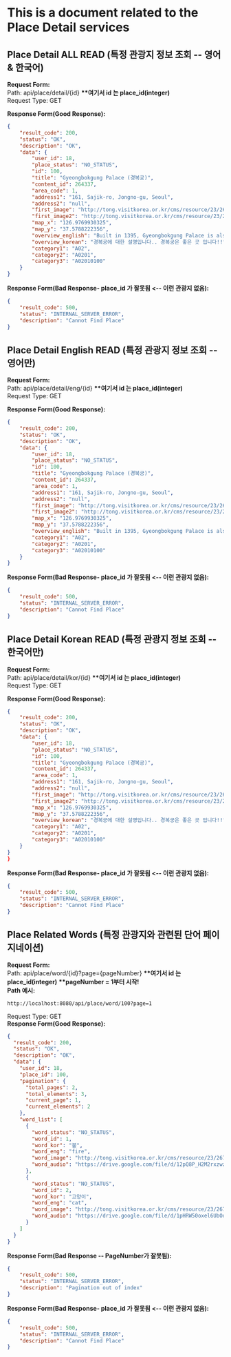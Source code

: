 # This is a document related to the Place Detail services

## Place Detail ALL READ (특정 관광지 정보 조회 -- 영어 & 한국어)
__Request Form:__   
Path: api/place/detail/{id} __**여기서 id 는 place_id(integer)__   
Request Type: GET   
   
  
__Response Form(Good Response):__
```json
{
    "result_code": 200,
    "status": "OK",
    "description": "OK",
    "data": {
        "user_id": 18,
        "place_status": "NO_STATUS",
        "id": 100,
        "title": "Gyeongbokgung Palace (경복궁)",
        "content_id": 264337,
        "area_code": 1,
        "address1": "161, Sajik-ro, Jongno-gu, Seoul",
        "address2": "null",
        "first_image": "http://tong.visitkorea.or.kr/cms/resource/23/2678623_image2_1.jpg",
        "first_image2": "http://tong.visitkorea.or.kr/cms/resource/23/2678623_image3_1.jpg",
        "map_x": "126.9769930325",
        "map_y": "37.5788222356",
        "overview_english": "Built in 1395, Gyeongbokgung Palace is also commonly referred to as the Northern Palace because its location is furthest north when compared to the neighboring palaces of Changdeokgung (Eastern Palace) and Gyeonghuigung (Western Palace) Palace. Gyeongbokgung Palace is arguably the most beautiful, and remains the largest of all five palaces.    The premises were once destroyed by fire during the Imjin War (1592-1598). However, all of the palace buildings were later restored under the leadership of Heungseondaewongun during the reign of King Gojong (1852-1919).       Remarkably, the most representative edifices of the Joseon dynasty, Gyeonghoeru Pavilion and the pond around Hyangwonjeong Pavillion have remained relatively intact. The raised dias and stone markers of Geunjeongjeon showcase the representative art style of their time.      The National Palace Museum of Korea is located south of Heungnyemun Gate, and the National Folk Museum is located on the eastern side of Hyangwonjeong Pavillion.",
        "overview_korean": "경복궁에 대한 설명입니다.. 경복궁은 좋은 곳 입니다!!",
        "category1": "A02",
        "category2": "A0201",
        "category3": "A02010100"
    }
}
```

__Response Form(Bad Response- place_id 가 잘못됨 <-- 이런 관광지 없음):__
```json
{
    "result_code": 500,
    "status": "INTERNAL_SERVER_ERROR",
    "description": "Cannot Find Place"
}
```

## Place Detail English READ (특정 관광지 정보 조회 -- 영어만)
__Request Form:__   
Path: api/place/detail/eng/{id} __**여기서 id 는 place_id(integer)__   
Request Type: GET   
   
  
__Response Form(Good Response):__
```json
{
    "result_code": 200,
    "status": "OK",
    "description": "OK",
    "data": {
        "user_id": 18,
        "place_status": "NO_STATUS",
        "id": 100,
        "title": "Gyeongbokgung Palace (경복궁)",
        "content_id": 264337,
        "area_code": 1,
        "address1": "161, Sajik-ro, Jongno-gu, Seoul",
        "address2": "null",
        "first_image": "http://tong.visitkorea.or.kr/cms/resource/23/2678623_image2_1.jpg",
        "first_image2": "http://tong.visitkorea.or.kr/cms/resource/23/2678623_image3_1.jpg",
        "map_x": "126.9769930325",
        "map_y": "37.5788222356",
        "overview_english": "Built in 1395, Gyeongbokgung Palace is also commonly referred to as the Northern Palace because its location is furthest north when compared to the neighboring palaces of Changdeokgung (Eastern Palace) and Gyeonghuigung (Western Palace) Palace. Gyeongbokgung Palace is arguably the most beautiful, and remains the largest of all five palaces.    The premises were once destroyed by fire during the Imjin War (1592-1598). However, all of the palace buildings were later restored under the leadership of Heungseondaewongun during the reign of King Gojong (1852-1919).       Remarkably, the most representative edifices of the Joseon dynasty, Gyeonghoeru Pavilion and the pond around Hyangwonjeong Pavillion have remained relatively intact. The raised dias and stone markers of Geunjeongjeon showcase the representative art style of their time.      The National Palace Museum of Korea is located south of Heungnyemun Gate, and the National Folk Museum is located on the eastern side of Hyangwonjeong Pavillion.",
        "category1": "A02",
        "category2": "A0201",
        "category3": "A02010100"
    }
}
```

__Response Form(Bad Response- place_id 가 잘못됨 <-- 이런 관광지 없음):__
```json
{
    "result_code": 500,
    "status": "INTERNAL_SERVER_ERROR",
    "description": "Cannot Find Place"
}
```

## Place Detail Korean READ (특정 관광지 정보 조회 -- 한국어만)
__Request Form:__   
Path: api/place/detail/kor/{id} __**여기서 id 는 place_id(integer)__   
Request Type: GET   
   
  
__Response Form(Good Response):__
```json
{
    "result_code": 200,
    "status": "OK",
    "description": "OK",
    "data": {
        "user_id": 18,
        "place_status": "NO_STATUS",
        "id": 100,
        "title": "Gyeongbokgung Palace (경복궁)",
        "content_id": 264337,
        "area_code": 1,
        "address1": "161, Sajik-ro, Jongno-gu, Seoul",
        "address2": "null",
        "first_image": "http://tong.visitkorea.or.kr/cms/resource/23/2678623_image2_1.jpg",
        "first_image2": "http://tong.visitkorea.or.kr/cms/resource/23/2678623_image3_1.jpg",
        "map_x": "126.9769930325",
        "map_y": "37.5788222356",
        "overview_korean": "경복궁에 대한 설명입니다.. 경복궁은 좋은 곳 입니다!!",
        "category1": "A02",
        "category2": "A0201",
        "category3": "A02010100"
    }
}
}
```

__Response Form(Bad Response- place_id 가 잘못됨 <-- 이런 관광지 없음):__
```json
{
    "result_code": 500,
    "status": "INTERNAL_SERVER_ERROR",
    "description": "Cannot Find Place"
}
```

## Place Related Words  (특정 관광지와 관련된 단어 페이지네이션)
__Request Form:__   
Path: api/place/word/{id}?page={pageNumber} __**여기서 id 는 place_id(integer)__  __**pageNumber = 1부터 시작!__    
__Path 예시:__
```
http://localhost:8080/api/place/word/100?page=1
```
Request Type: GET     
__Response Form(Good Response):__
```json
{
  "result_code": 200,
  "status": "OK",
  "description": "OK",
  "data": {
    "user_id": 18,
    "place_id": 100,
    "pagination": {
      "total_pages": 2,
      "total_elements": 3,
      "current_page": 1,
      "current_elements": 2
    },
    "word_list": [
      {
        "word_status": "NO_STATUS",
        "word_id": 1,
        "word_kor": "불",
        "word_eng": "fire",
        "word_image": "http://tong.visitkorea.or.kr/cms/resource/23/2678623_image2_1.jpg",
        "word_audio": "https://drive.google.com/file/d/12pQ8P_H2M2rxzwz_leTaYOvEo2CPzMqd/view?usp=sharing"
      },
      {
        "word_status": "NO_STATUS",
        "word_id": 2,
        "word_kor": "고양이",
        "word_eng": "cat",
        "word_image": "http://tong.visitkorea.or.kr/cms/resource/23/2678623_image2_1.jpg",
        "word_audio": "https://drive.google.com/file/d/1pHRW50oxel6UbOdlLNo6e-LUfpaAik43/view?usp=sharing"
      }
    ]
  }
}
```

__Response Form(Bad Response -- PageNumber가 잘못됨):__
```json
{
    "result_code": 500,
    "status": "INTERNAL_SERVER_ERROR",
    "description": "Pagination out of index"
}
```
__Response Form(Bad Response- place_id 가 잘못됨 <-- 이런 관광지 없음):__
```json
{
    "result_code": 500,
    "status": "INTERNAL_SERVER_ERROR",
    "description": "Cannot Find Place"
}
```